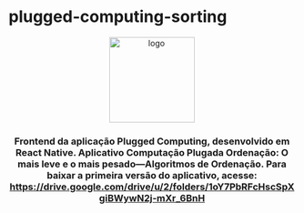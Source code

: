 # plugged-computing-sorting
<p align="center">
  <a target="_blank" rel="noopener noreferrer" href="https://camo.githubusercontent.com/b09a6ce126a8fbbbd167ff064244589cd7d26f5b44e8d9d56e5dc0d2c9ab0d18/68747470733a2f2f706c61792d6c682e676f6f676c6575736572636f6e74656e742e636f6d2f4c7a32746c4d6d644a4848484b6e643344784b615357774a7047703475755357565435583072364d6a4148595a4954694a716f4239424859364a735032655a49454a493d733138302d7277"><img src="https://camo.githubusercontent.com/b09a6ce126a8fbbbd167ff064244589cd7d26f5b44e8d9d56e5dc0d2c9ab0d18/68747470733a2f2f706c61792d6c682e676f6f676c6575736572636f6e74656e742e636f6d2f4c7a32746c4d6d644a4848484b6e643344784b615357774a7047703475755357565435583072364d6a4148595a4954694a716f4239424859364a735032655a49454a493d733138302d7277" height="150" width="150" alt="logo" data-canonical-src="https://play-lh.googleusercontent.com/Lz2tlMmdJHHHKnd3DxKaSWwJpGp4uuSWVT5X0r6MjAHYZITiJqoB9BHY6JsP2eZIEJI=s180-rw" style="max-width:100%;"></a>
</p>
<h3 align="center">
  Frontend da aplicação Plugged Computing, desenvolvido em React Native. Aplicativo Computação Plugada Ordenação: O mais leve e o mais pesado—Algoritmos de
Ordenação. Para baixar a primeira versão do aplicativo, acesse: <a href="https://drive.google.com/drive/u/2/folders/1oY7PbRFcHscSpXgiBWywN2j-mXr_6BnH" rel="nofollow">https://drive.google.com/drive/u/2/folders/1oY7PbRFcHscSpXgiBWywN2j-mXr_6BnH</a>
</h3>

